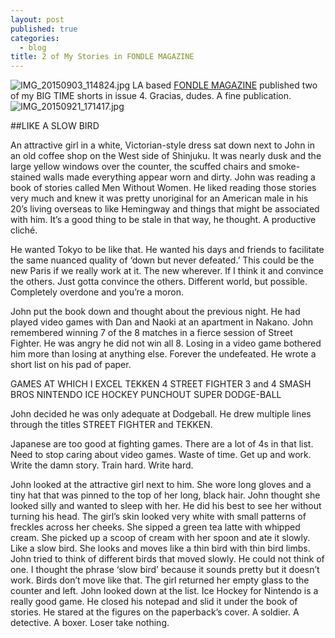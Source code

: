 ```yaml
---
layout: post
published: true
categories: 
  - blog
title: 2 of My Stories in FONDLE MAGAZINE
---
```




![IMG_20150903_114824.jpg]({{site.baseurl}}/media/IMG_20150903_114824.jpg)
LA based [FONDLE MAGAZINE](http://www.fondlemagazine.com/issue-04) published two of my BIG TIME shorts in issue 4. Gracias, dudes. A fine publication. 
![IMG_20150921_171417.jpg]({{site.baseurl}}/media/IMG_20150921_171417.jpg)

##LIKE A SLOW BIRD

An attractive girl in a white, Victorian-style dress sat down next to John in an old coffee shop on the West side of Shinjuku. It was nearly dusk and the large yellow windows over the counter, the scuffed chairs and smoke-stained walls made everything appear worn and dirty. John was reading a book of stories called Men Without Women. He liked reading those stories very much and knew it was pretty unoriginal for an American male in his 20’s living overseas to like Hemingway and things that might be associated with him. It’s a good thing to be stale in that way, he thought. A productive cliché. 

He wanted Tokyo to be like that. He wanted his days and friends to facilitate the same nuanced quality of ‘down but never defeated.’ This could be the new Paris if we really work at it. The new wherever. If I think it and convince the others. Just gotta convince the others. Different world, but possible. Completely overdone and you’re a moron.

John put the book down and thought about the previous night. He had played video games with Dan and Naoki at an apartment in Nakano. John remembered winning 7 of the 8 matches in a fierce session of Street Fighter. He was angry he did not win all 8. Losing in a video game bothered him more than losing at anything else. Forever the undefeated. 
He wrote a short list on his pad of paper.

GAMES AT WHICH I EXCEL
TEKKEN 4
STREET FIGHTER 3 and 4
SMASH BROS
NINTENDO ICE HOCKEY
PUNCHOUT
SUPER DODGE-BALL 

John decided he was only adequate at Dodgeball. He drew multiple lines through the titles STREET FIGHTER and TEKKEN. 

Japanese are too good at fighting games. There are a lot of 4s in that list. Need to stop caring about video games. Waste of time. Get up and work. Write the damn story. Train hard. Write hard. 

John looked at the attractive girl next to him. She wore long gloves and a tiny hat that was pinned to the top of her long, black hair. John thought she looked silly and wanted to sleep with her. He did his best to see her without turning his head. The girl’s skin looked very white with small patterns of freckles across her cheeks. She sipped a green tea latte with whipped cream. She picked up a scoop of cream with her spoon and ate it slowly. Like a slow bird. She looks and moves like a thin bird with thin bird limbs. John tried to think of different birds that moved slowly. He could not think of one. I thought the phrase ‘slow bird’ because it sounds pretty but it doesn’t work. Birds don’t move like that. The girl returned her empty glass to the counter and left. John looked down at the list. Ice Hockey for Nintendo is a really good game. He closed his notepad and slid it under the book of stories. He stared at the figures on the paperback’s cover. A soldier. A detective. A boxer. Loser take nothing.




